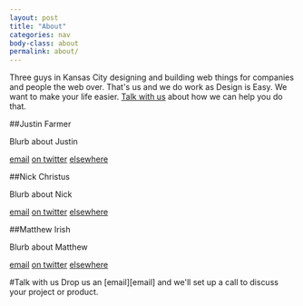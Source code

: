 ```yaml
---
layout: post
title: "About"
categories: nav
body-class: about
permalink: about/
---
```


Three guys in Kansas City designing and building web things for companies and people the web over. That's us and we do work as Design is Easy. We want to make your life easier. <a href="#contact">Talk with us</a> about how we can help you do that.

##Justin Farmer 

Blurb about Justin

<span class="email">[email][j-email]</span>
<span class="twitter">[on twitter][j-twitter]</span>
<span class="site">[elsewhere][j-site]</span>

##Nick Christus 

Blurb about Nick

<span class="email">[email][n-email]</span>
<span class="twitter">[on twitter][n-twitter]</span>
<span class="site">[elsewhere][n-site]</span>

##Matthew Irish 

Blurb about Matthew

<span class="email">[email][m-email]</span>
<span class="twitter">[on twitter][m-twitter]</span>
<span class="site">[elsewhere][m-site]</span>


<a name="contact" id="contact" />
#Talk with us
Drop us an [email][email] and we'll set up a call to discuss your
project or product.


[email]: mailto:contact@designiseasy.com
[j-email]: mailto:justin@designiseasy.com
[n-email]: mailto:nick@designiseasy.com
[m-email]: mailto:matthew@designiseasy.com

[j-twitter]: http://twitter.com/justinfarmer
[n-twitter]: http://twitter.com/nchristus
[m-twitter]: http://twitter.com/meirish

[j-site]: http://krop.com/justinfarmer
[n-site]: http://countrycore.com
[m-site]: http://meirish.com
